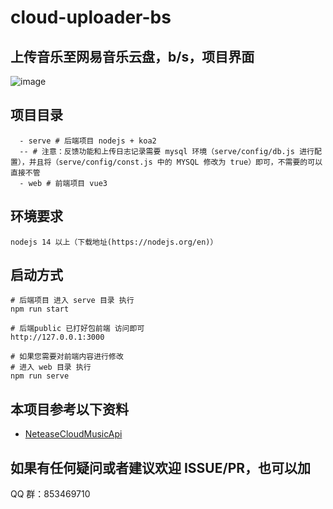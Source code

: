 # cloud-uploader-bs

## 上传音乐至网易音乐云盘，b/s，项目界面

![image](https://github.com/lulu-ls/cloud-uploader-bs/assets/28334630/3eaf8100-eda9-46e2-815b-af4dd18d58a2)

## 项目目录
```
  - serve # 后端项目 nodejs + koa2
  -- # 注意：反馈功能和上传日志记录需要 mysql 环境（serve/config/db.js 进行配置），并且将（serve/config/const.js 中的 MYSQL 修改为 true）即可，不需要的可以直接不管
  - web # 前端项目 vue3
```
## 环境要求
```
nodejs 14 以上（下载地址(https://nodejs.org/en)）
```

## 启动方式
```
# 后端项目 进入 serve 目录 执行
npm run start 

# 后端public 已打好包前端 访问即可
http://127.0.0.1:3000

# 如果您需要对前端内容进行修改
# 进入 web 目录 执行
npm run serve
```

## 本项目参考以下资料
- [NeteaseCloudMusicApi](https://github.com/Binaryify/NeteaseCloudMusicApi)

## 如果有任何疑问或者建议欢迎 ISSUE/PR，也可以加

QQ 群：853469710
